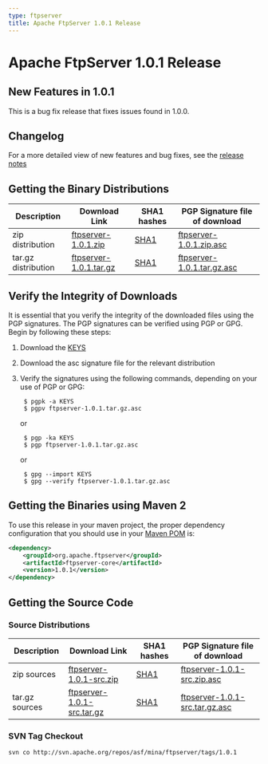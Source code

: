 ```yaml
---
type: ftpserver
title: Apache FtpServer 1.0.1 Release
---
```


# Apache FtpServer 1.0.1 Release

## New Features in 1.0.1

This is a bug fix release that fixes issues found in 1.0.0.

## Changelog

For a more detailed view of new features and bug fixes, see the [release notes](https://issues.apache.org/jira/secure/ReleaseNote.jspa?projectId=10571&styleName=Html&version=12313619)

## Getting the Binary Distributions

| Description | Download Link | SHA1 hashes  | PGP Signature file of download |
|---|---|---|---|
| zip distribution | [ftpserver-1.0.1.zip](https://archive.apache.org/dist/mina/ftpserver/1.0.1/ftpserver-1.0.1.zip) | [SHA1](https://archive.apache.org/dist/mina/ftpserver/1.0.1/ftpserver-1.0.1.zip.sha1) | [ftpserver-1.0.1.zip.asc](https://archive.apache.org/dist/mina/ftpserver/1.0.1/ftpserver-1.0.1.zip.asc) |
| tar.gz distribution | [ftpserver-1.0.1.tar.gz](https://archive.apache.org/dist/mina/ftpserver/1.0.1/ftpserver-1.0.1.tar.gz) | [SHA1](https://archive.apache.org/dist/mina/ftpserver/1.0.1/ftpserver-1.0.1.tar.gz.sha1) | [ftpserver-1.0.1.tar.gz.asc](https://archive.apache.org/dist/mina/ftpserver/1.0.1/ftpserver-1.0.1.tar.gz.asc) | 

## Verify the Integrity of Downloads

It is essential that you verify the integrity of the downloaded files using the PGP signatures. The PGP signatures can be verified using PGP or GPG. Begin by following these steps:

1. Download the [KEYS](https://downloads.apache.org/mina/KEYS)
2. Download the asc signature file for the relevant distribution
3. Verify the signatures using the following commands, depending on your use of PGP or GPG:

        $ pgpk -a KEYS
        $ pgpv ftpserver-1.0.1.tar.gz.asc

    or 

        $ pgp -ka KEYS
        $ pgp ftpserver-1.0.1.tar.gz.asc

    or

        $ gpg --import KEYS
        $ gpg --verify ftpserver-1.0.1.tar.gz.asc

## Getting the Binaries using Maven 2

To use this release in your maven project, the proper dependency configuration that you should use in your [Maven POM](http://maven.apache.org/guides/introduction/introduction-to-the-pom.html) is:

```xml
<dependency>
    <groupId>org.apache.ftpserver</groupId>
    <artifactId>ftpserver-core</artifactId>
    <version>1.0.1</version>
</dependency>
```

## Getting the Source Code

### Source Distributions

| Description | Download Link | SHA1 hashes  | PGP Signature file of download |
|---|---|---|---|
| zip sources | [ftpserver-1.0.1-src.zip](https://archive.apache.org/dist/mina/ftpserver/1.0.1/ftpserver-1.0.1-src.zip) | [SHA1](https://archive.apache.org/dist/mina/ftpserver/1.0.1/ftpserver-1.0.1-src.zip.sha1)| [ftpserver-1.0.1-src.zip.asc](https://archive.apache.org/dist/mina/ftpserver/1.0.1/ftpserver-1.0.1-src.zip.asc) |
| tar.gz sources | [ftpserver-1.0.1-src.tar.gz](https://archive.apache.org/dist/mina/ftpserver/1.0.1/ftpserver-1.0.1-src.tar.gz) | [SHA1](https://archive.apache.org/dist/mina/ftpserver/1.0.1/ftpserver-1.0.1-src.tar.gz.sha1) | [ftpserver-1.0.1-src.tar.gz.asc](https://archive.apache.org/dist/mina/ftpserver/1.0.1/ftpserver-1.0.1-src.tar.gz.asc) |


### SVN Tag Checkout

    svn co http://svn.apache.org/repos/asf/mina/ftpserver/tags/1.0.1
